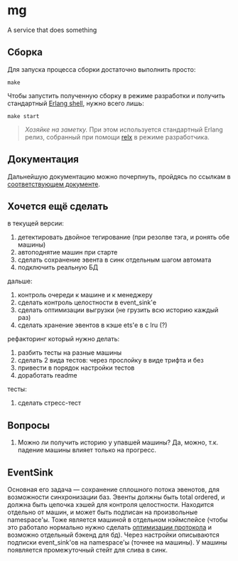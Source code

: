 # mg

A service that does something

## Сборка

Для запуска процесса сборки достаточно выполнить просто:

    make

Чтобы запустить полученную сборку в режиме разработки и получить стандартный [Erlang shell][1], нужно всего лишь:

    make start

> _Хозяйке на заметку._ При этом используется стандартный Erlang релиз, собранный при помощи [relx][2] в режиме разработчика.

## Документация

Дальнейшую документацию можно почерпнуть, пройдясь по ссылкам в [соответствующем документе](doc/index.md). 

[1]: http://erlang.org/doc/man/shell.html
[2]: https://github.com/erlware/relx

## Хочется ещё сделать

в текущей версии:
1. детектировать двойное тегирование (при резолве тэга, и ронять обе машины)
1. автоподнятие машин при старте
1. сделать сохранение эвента в синк отдельным шагом автомата
1. подключить реальную БД

дальше:
1. контроль очереди к машине и к менеджеру
1. сделать контроль целостности в event_sink'е
1. сделать оптимизации выгрузки (не грузить всю историю каждый раз)
1. сделать хранение эвентов в кэше ets'е в с lru (?)

рефакторинг который нужно делать:
1. разбить тесты на разные машины
1. сделать 2 вида тестов: через прослойку в виде трифта и без
1. привести в порядок настройки тестов
1. доработать readme

тесты:
1. сделать стресс-тест

## Вопросы

1. Можно ли получить историю у упавшей машины? Да, можно, т.к. падение машины влияет только на прогресс.


## EventSink

Основная его задача — сохранение сплошного потока эвенотов, для возможности синхронизации баз. Эвенты должны быть total ordered, и должна быть цепочка хэшей для контроля целостности.
Находится отдельно от машин, и может быть подписан на произвольные namespace'ы. Тоже является машиной в отдельном нэймспейсе (чтобы это работало нормально нужно сделать [оптимизации протокола](https://github.com/rbkmoney/damsel/pull/38) и возможно отдельный бэкенд для бд).
Через настройки описываются подписки event_sink'ов на namespace'ы (точнее на машины).
У машины появляется промежуточный стейт для слива в синк.
